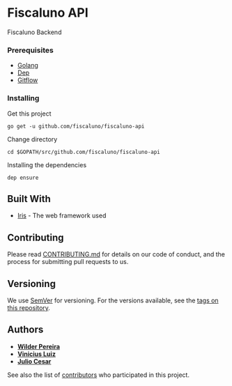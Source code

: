 # Fiscaluno API
Fiscaluno Backend

### Prerequisites


* [Golang](https://github.com/golang/go) 
* [Dep](https://github.com/golang/dep)
* [Gitflow](https://github.com/nvie/gitflow)


### Installing

Get this project

```
go get -u github.com/fiscaluno/fiscaluno-api
```

Change directory

```
cd $GOPATH/src/github.com/fiscaluno/fiscaluno-api
```

Installing the dependencies

```
dep ensure
```

## Built With

* [Iris](https://github.com/kataras/iris) - The web framework used


## Contributing

Please read [CONTRIBUTING.md](https://github.com/fiscaluno/fiscaluno-api/CONTRIBUTING.md) for details on our code of conduct, and the process for submitting pull requests to us.

## Versioning

We use [SemVer](http://semver.org/) for versioning. For the versions available, see the [tags on this repository](https://github.com/fiscaluno/fiscaluno-api/tags). 

## Authors

* **[Wilder Pereira](https://wilderpereira.github.io/)**
* **[Vinicius Luiz](https://github.com/viniciuslcpereira97)**
* **[Julio Cesar](https://julioc98.github.io)**

See also the list of [contributors](https://github.com/fiscaluno/fiscaluno-api/contributors) who participated in this project.

<!-- ## License

This project is licensed under the MIT License - see the [LICENSE.md](LICENSE.md) file for details. -->
